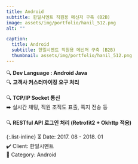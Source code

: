 ```yaml
---
title: Android
subtitle: 한일시멘트 직원용 메신저 구축 (B2B)
image: assets/img/portfolio/hanil_512.png
alt: ""

caption:
  title: Android
  subtitle: 한일시멘트 직원용 메신저 구축 (B2B)
  thumbnail: assets/img/portfolio/hanil_512.png
---
```


🔍 <b>Dev Language : Android Java</b><br>
🔍 <b>고객사 커스터마이징 요구 처리</b><br>
<br>
🔍 <b>TCP/IP Socket 통신</b><br>
➡️ 실시간 채팅, 직원 조직도 표출, 쪽지 전송 등<br>
<br>
🔍 <b>RESTful API 로그인 처리 (Retrofit2 + Okhttp 적용)</b><br>

{:.list-inline}
⏳ Date: 2017. 08 - 2018. 01<br>
✔️ Client: 한일시멘트<br>
📌 Category: Android<br>